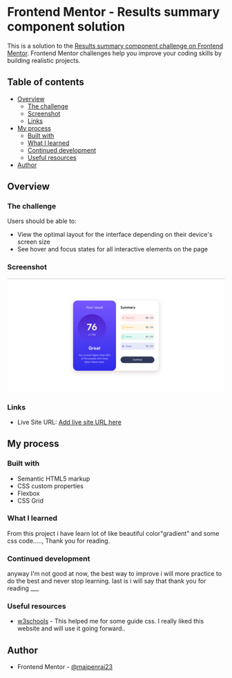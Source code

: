 # Frontend Mentor - Results summary component solution

This is a solution to the [Results summary component challenge on Frontend Mentor](https://www.frontendmentor.io/challenges/results-summary-component-CE_K6s0maV). Frontend Mentor challenges help you improve your coding skills by building realistic projects. 

## Table of contents

- [Overview](#overview)
  - [The challenge](#the-challenge)
  - [Screenshot](#screenshot)
  - [Links](#links)
- [My process](#my-process)
  - [Built with](#built-with)
  - [What I learned](#what-i-learned)
  - [Continued development](#continued-development)
  - [Useful resources](#useful-resources)
- [Author](#author)



## Overview

### The challenge

Users should be able to:

- View the optimal layout for the interface depending on their device's screen size
- See hover and focus states for all interactive elements on the page

### Screenshot

![](./assets/images/Screenshot.png)





### Links

- Live Site URL: [Add live site URL here](https://your-live-site-url.com)

## My process

### Built with

- Semantic HTML5 markup
- CSS custom properties
- Flexbox
- CSS Grid

### What I learned
From this project i have learn lot of like beautiful color"gradient" and some css code....., Thank you for reading.



### Continued development

anyway I'm not good at now, the best way to improve i will more practice to do the best and never stop learning. last is i will say that thank you for reading ___


### Useful resources

- [w3schools](https://www.w3schools.com/) - This helped me for some guide css. I really liked this website and will use it going forward..


## Author

- Frontend Mentor - [@maipenrai23](https://www.frontendmentor.io/profile/maipenrai23)

